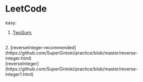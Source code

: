 # LeetCode
easy:

1. [TwoSum:](https://github.com/SuperGintoki/practice/blob/master/twoSum.html)
<br>
2. [reverseInteger-recommended](https://github.com/SuperGintoki/practice/blob/master/reverse-integer.html)
<br>
   [reverseInteger](https://github.com/SuperGintoki/practice/blob/master/reverse-integer1.html)
